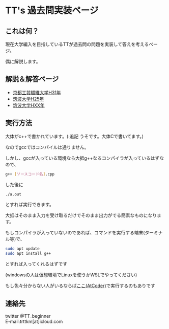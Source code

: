 ﻿# TT's 過去問実装ページ

## これは何？

現在大学編入を目指しているTTが過去問の問題を実装して答えを考えるページ。

偶に解説します。

## 解説＆解答ページ
- [京都工芸繊維大学H31年](https://honehaniwa.github.io/kakomon_test/kyoto_kogeiH31/explanation)
- [筑波大学H25年](https://honehaniwa.github.io/kakomon_test/tsukubaH25/explanation)
- [筑波大学HXX年](https://honehaniwa.github.io/kakomon_test/tsukubaHxx/explanation)

## 実行方法

大体がc++で書かれています。(:追記 うそです。大体Cで書いてます。)<br>

なのでgccではコンパイルは通りません。<br>

しかし、gccが入っている環境なら大抵g++なるコンパイラが入っているはずなので、

```sh
g++ [ソースコード名].cpp
```
した後に
```sh
./a.out
```
とすれば実行できます。<br>

大抵はそのまま入力を受け取るだけでそのまま出力がでる簡素なものになります。<br>

もしコンパイラが入っていないのであれば、コマンドを実行する端末(ターミナル等)で、<br>

```sh
sudo apt update
sudo apt install g++
```
とすれば入ってくれるはずです<br>

(windowsの人は仮想環境でLinuxを使うかWSLでやってください)<br>

もし色々分からない人がいるならば[ここ(AtCoder)](https://atcoder.jp/contests/abc131/custom_test)で実行するのもありです<br>

## 連絡先
twitter @TT_beginner <br>
E-mail:trttkm[at]icloud.com
